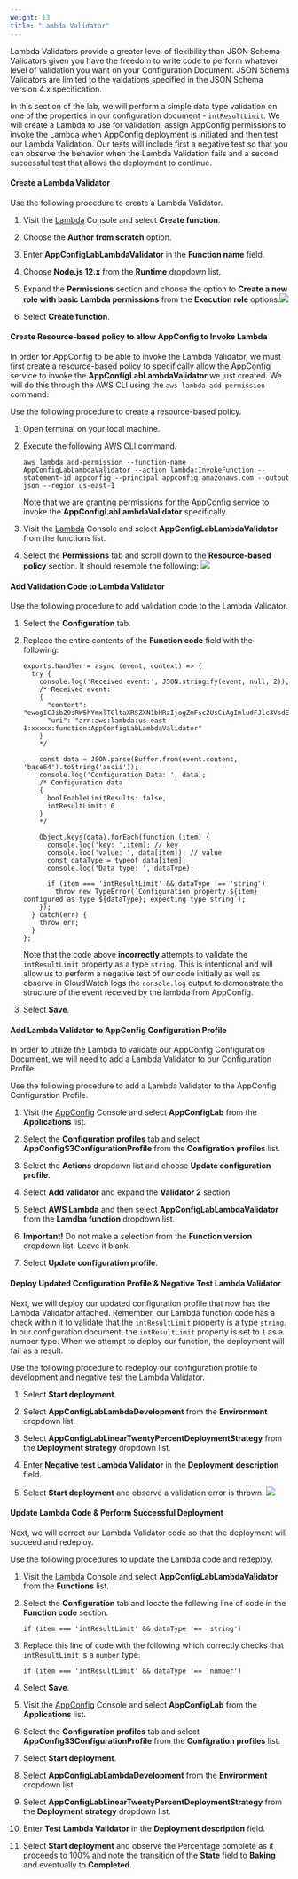 ```yaml
---
weight: 13
title: "Lambda Validator"
---
```


Lambda Validators provide a greater level of flexibility than JSON Schema Validators given you have the freedom to write code to perform whatever level of validation you want on your Configuration Document. JSON Schema Validators are limited to the valdations specified in the JSON Schema version 4.x specification.

In this section of the lab, we will perform a simple data type validation on one of the properties in our configuration document - `intResultLimit`.  We will create a Lambda to use for validation, assign AppConfig permissions to invoke the Lambda when AppConfig deployment is initiated and then test our Lambda Validation.  Our tests will include first a negative test so that you can observe the behavior when the Lambda Validation fails and a second successful test that allows the deployment to continue.

#### Create a Lambda Validator

Use the following procedure to create a Lambda Validator.

1. Visit the [Lambda](https://console.aws.amazon.com/lambda/) Console and select **Create function**.

2. Choose the **Author from scratch** option.

3. Enter **AppConfigLabLambdaValidator** in the **Function name** field.

4. Choose **Node.js 12.x** from the **Runtime** dropdown list.

5. Expand the **Permissions** section and choose the option to **Create a new role with basic Lambda permissions** from the **Execution role** options.![](../images/appconfig-create-api-gateway-lambda.png)

6. Select **Create function**.


#### Create Resource-based policy to allow AppConfig to Invoke Lambda

In order for AppConfig to be able to invoke the Lambda Validator, we must first create a resource-based policy to specifically allow the AppConfig service to invoke the **AppConfigLabLambdaValidator** we just created.  We will do this through the AWS CLI using the `aws lambda add-permission` command.

Use the following procedure to create a resource-based policy.

1. Open terminal on your local machine.

2. Execute the following AWS CLI command.

    ```
    aws lambda add-permission --function-name AppConfigLabLambdaValidator --action lambda:InvokeFunction --statement-id appconfig --principal appconfig.amazonaws.com --output json --region us-east-1
    ```

    Note that we are granting permissions for the AppConfig service to invoke the **AppConfigLabLambdaValidator** specifically.
    
3. Visit the [Lambda](https://console.aws.amazon.com/lambda/) Console and select **AppConfigLabLambdaValidator** from the functions list.

4. Select the **Permissions** tab and scroll down to the **Resource-based policy** section.  It should resemble the following: ![](../images/appconfig-lambda-validator-policy.png?width=60pc)


#### Add Validation Code to Lambda Validator

Use the following procedure to add validation code to the Lambda Validator.

1. Select the **Configuration** tab.

2. Replace the entire contents of the **Function code** field with the following:

    ```
    exports.handler = async (event, context) => {
      try {
        console.log('Received event:', JSON.stringify(event, null, 2));
        /* Received event:
        {
          "content": "ewogICJib29sRW5hYmxlTGltaXRSZXN1bHRzIjogZmFsc2UsCiAgImludFJlc3VsdExpbWl0IjogMCwKICAiYm9vbEVuYWJsZUZpbHRlcmluZyI6IHRydWUKfQ==",
          "uri": "arn:aws:lambda:us-east-1:xxxxx:function:AppConfigLabLambdaValidator"
        }
        */
        
        const data = JSON.parse(Buffer.from(event.content, 'base64').toString('ascii'));
        console.log('Configuration Data: ', data);
        /* Configuration data
        {
          boolEnableLimitResults: false,
          intResultLimit: 0
        }
        */
        
        Object.keys(data).forEach(function (item) {
          console.log('key: ',item); // key
          console.log('value: ', data[item]); // value
          const dataType = typeof data[item];
          console.log('Data type: ', dataType);
          
          if (item === 'intResultLimit' && dataType !== 'string')
            throw new TypeError(`Configuration property ${item} configured as type ${dataType}; expecting type string`);
        });
      } catch(err) {
        throw err;
      }
    };
    ```

    Note that the code above **incorrectly** attempts to validate the `intResultLimit` property as a type `string`.  This is intentional and will allow us to perform a negative test of our code initially as well as observe in CloudWatch logs the `console.log` output to demonstrate the structure of the event received by the lambda from AppConfig.

3. Select **Save**.

#### Add Lambda Validator to AppConfig Configuration Profile

In order to utilize the Lambda to validate our AppConfig Configuration Document, we will need to add a Lambda Validator to our Configuration Profile.

Use the following procedure to add a Lambda Validator to the AppConfig Configuration Profile.

1. Visit the [AppConfig](https://console.aws.amazon.com/systems-manager/appconfig) Console and select **AppConfigLab** from the **Applications** list.

2. Select the **Configuration profiles** tab and select **AppConfigS3ConfigurationProfile** from the **Configration profiles** list.

3. Select the **Actions** dropdown list and choose **Update configuration profile**.

4. Select **Add validator** and expand the **Validator 2** section.

5. Select **AWS Lambda** and then select **AppConfigLabLambdaValidator** from the **Lamdba function** dropdown list.

6. **Important!** Do not make a selection from the **Function version** dropdown list.  Leave it blank.

7. Select **Update configuration profile**.

#### Deploy Updated Configuration Profile & Negative Test Lambda Validator

Next, we will deploy our updated configuration profile that now has the Lambda Validator attached.  Remember, our Lambda function code has a check within it to validate that the `intResultLimit` property is a type `string`.  In our configuration document, the `intResultLimit` property is set to `1` as a number type.  When we attempt to deploy our function, the deployment will fail as a result.

Use the following procedure to redeploy our configuration profile to development and negative test the Lambda Validator.

1. Select **Start deployment**.

2. Select **AppConfigLabLambdaDevelopment** from the **Environment** dropdown list.

3. Select **AppConfigLabLinearTwentyPercentDeploymentStrategy** from the **Deployment strategy** dropdown list.

4. Enter **Negative test Lambda Validator** in the **Deployment description** field.

5. Select **Start deployment** and observe a validation error is thrown. 
![](../images/appconfig-lambda-validator-error.png?width=50pc)


#### Update Lambda Code & Perform Successful Deployment

Next, we will correct our Lambda Validator code so that the deployment will succeed and redeploy.

Use the following procedures to update the Lambda code and redeploy.

1. Visit the [Lambda](https://console.aws.amazon.com/lambda/) Console and select **AppConfigLabLambdaValidator** from the **Functions** list.

2. Select the **Configuration** tab and locate the following line of code in the **Function code** section.

    ```
    if (item === 'intResultLimit' && dataType !== 'string')
    ```

3. Replace this line of code with the following which correctly checks that `intResultLimit` is a `number` type.

    ```
    if (item === 'intResultLimit' && dataType !== 'number')
    ```

4. Select **Save**.

4. Visit the [AppConfig](https://console.aws.amazon.com/systems-manager/appconfig) Console and select **AppConfigLab** from the **Applications** list.

6. Select the **Configuration profiles** tab and select **AppConfigS3ConfigurationProfile** from the **Configration profiles** list.

7. Select **Start deployment**.

8. Select **AppConfigLabLambdaDevelopment** from the **Environment** dropdown list.

9. Select **AppConfigLabLinearTwentyPercentDeploymentStrategy** from the **Deployment strategy** dropdown list.

10. Enter **Test Lambda Validator** in the **Deployment description** field.

11. Select **Start deployment** and observe the Percentage complete as it proceeds to 100% and note the transition of the **State** field to **Baking** and eventually to **Completed**.
